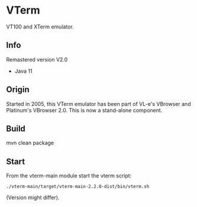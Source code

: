 VTerm
===
VT100 and XTerm emulator.


Info
---
Remastered version V2.0
- Java 11


Origin
---
Started in 2005, this VTerm emulator has been part of VL-e's VBrowser and Platinum's VBrowser 2.0.
This is now a stand-alone component.


Build
---
mvn clean package


Start
---
From the vterm-main module start the vterm script:

    ./vterm-main/target/vterm-main-2.2.0-dist/bin/vterm.sh

(Version might differ).
